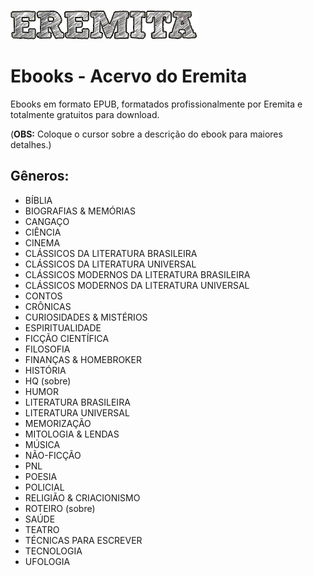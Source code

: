 ![Eremita-LOGO](https://github.com/eremita-oficial/Eremita-Ebooks/blob/main/eremita-LOGO.png)
# Ebooks - Acervo do Eremita
Ebooks em formato EPUB, formatados profissionalmente por Eremita e totalmente gratuitos para download.

(**OBS:** Coloque o cursor sobre a descrição do ebook para maiores detalhes.)

## Gêneros:
- BÍBLIA
- BIOGRAFIAS & MEMÓRIAS
- CANGAÇO
- CIÊNCIA
- CINEMA
- CLÁSSICOS DA LITERATURA BRASILEIRA
- CLÁSSICOS DA LITERATURA UNIVERSAL
- CLÁSSICOS MODERNOS DA LITERATURA BRASILEIRA
- CLÁSSICOS MODERNOS DA LITERATURA UNIVERSAL
- CONTOS
- CRÔNICAS
- CURIOSIDADES & MISTÉRIOS
- ESPIRITUALIDADE
- FICÇÃO CIENTÍFICA
- FILOSOFIA
- FINANÇAS & HOMEBROKER
- HISTÓRIA
- HQ (sobre)
- HUMOR
- LITERATURA BRASILEIRA
- LITERATURA UNIVERSAL
- MEMORIZAÇÃO
- MITOLOGIA & LENDAS
- MÚSICA
- NÃO-FICÇÃO
- PNL
- POESIA
- POLICIAL
- RELIGIÃO & CRIACIONISMO
- ROTEIRO (sobre)
- SAÚDE
- TEATRO
- TÉCNICAS PARA ESCREVER
- TECNOLOGIA
- UFOLOGIA
